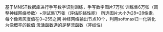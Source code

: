 基于MNIST数据库进行手写数字识别训练，手写数字图片7万张
训练集6万张（调整神经网络参数）+测试集1万张（评估网络性能）
所选图片大小为28×28像素，每个像素灰度值在0~255之间
神经网络输出节点10个，利用softmax归一化转化为像概率的数值
激活函数选的是整流函数（非线性）
